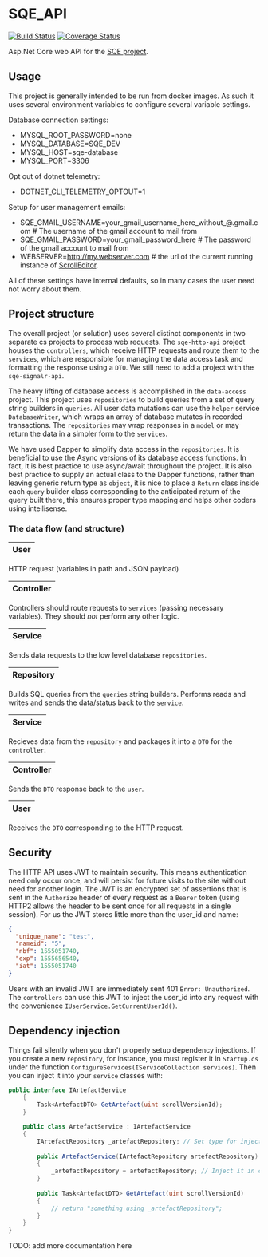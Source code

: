# SQE_API

[![Build Status](https://travis-ci.org/Scripta-Qumranica-Electronica/SQE_API.svg?branch=integration-tests)](https://travis-ci.org/Scripta-Qumranica-Electronica/SQE_API)
[![Coverage Status](https://coveralls.io/repos/github/Scripta-Qumranica-Electronica/SQE_API/badge.svg?branch=)](https://coveralls.io/github/Scripta-Qumranica-Electronica/SQE_API?branch=)

Asp.Net Core web API for the [SQE project](https://www.qumranica.org/). 

## Usage

This project is generally intended to be run from docker images.  As such it uses several environment variables to configure
several variable settings.

Database connection settings:

*   MYSQL_ROOT_PASSWORD=none
*   MYSQL_DATABASE=SQE_DEV
*   MYSQL_HOST=sqe-database
*   MYSQL_PORT=3306

Opt out of dotnet telemetry:

*   DOTNET_CLI_TELEMETRY_OPTOUT=1

Setup for user management emails:

*   SQE_GMAIL_USERNAME=your_gmail_username_here_without_@.gmail.com # The username of the gmail account to mail from
*   SQE_GMAIL_PASSWORD=your_gmail_password_here # The password of the gmail account to mail from
*   WEBSERVER=http://my.webserver.com # the url of the current running instance of [ScrollEditor](https://github.com/Scripta-Qumranica-Electronica/ScrollEditor).

All of these settings have internal defaults, so in many cases the user need not worry about them.

## Project structure

The overall project (or solution) uses several distinct components in two separate cs projects to process web requests.  The `sqe-http-api` project houses the `controllers`, which receive HTTP requests and route them to the `services`, which are responsible for managing the data access task and formatting the response using a `DTO`.  We still need to add a project with the `sqe-signalr-api`.

The heavy lifting of database access is accomplished in the `data-access` project.  This project uses `repositories` to build queries from a set of query string builders in `queries`.  All user data mutations can use the `helper` service `DatabaseWriter`, which wraps an array of database mutates in recorded transactions.  The `repositories` may wrap responses in a `model` or may return the data in a simpler form to the `services`.

We have used Dapper to simplify data access in the `repositories`.  It is beneficial to use the Async versions of its database access functions.  In fact, it is best practice to use async/await throughout the project.  It is also best practice to supply an actual class to the Dapper functions, rather than leaving generic return type as `object`, it is nice to place a `Return` class inside each `query` builder class corresponding to the anticipated return of the query built there, this ensures proper type mapping and helps other coders using intellisense.

### The data flow (and structure)

|User|
|----|
HTTP request (variables in path and JSON payload)

|Controller|
|----|
Controllers should route requests to `services` (passing necessary variables).  They should _not_ perform any other logic.

|Service|
|----|
Sends data requests to the low level database `repositories`.

|Repository|
|----|
Builds SQL queries from the `queries` string builders. Performs reads and writes and sends the data/status back to the `service`.

|Service|
|----|
Recieves data from the `repository` and packages it into a `DTO` for the `controller`.

|Controller|
|----|
Sends the `DTO` response back to the `user`.

|User|
|----|
Receives the `DTO` corresponding to the HTTP request.

## Security

The HTTP API uses JWT to maintain security.  This means authentication need only occur once, and will persist for future visits to the site without need for another login.  The JWT is an encrypted set of assertions that is sent in the `Authorize` header of every request as a `Bearer` token (using HTTP2 allows the header to be sent once for all requests in a single session).  For us the JWT stores little more than the user_id and name:

```JSON
{
  "unique_name": "test",
  "nameid": "5",
  "nbf": 1555051740,
  "exp": 1555656540,
  "iat": 1555051740
}
```
Users with an invalid JWT are immediately sent 401 `Error: Unauthorized`.  The `controllers` can use this JWT to inject the user_id into any request with the convenience `IUserService.GetCurrentUserId()`.

## Dependency injection

Things fail silently when you don't properly setup dependency injections.  If you create a new `repository`, for instance, you must register it in `Startup.cs` under the function `ConfigureServices(IServiceCollection services)`.  Then you can inject it into your `service` classes with:

```C#
public interface IArtefactService
    {
        Task<ArtefactDTO> GetArtefact(uint scrollVersionId);
    }

    public class ArtefactService : IArtefactService
    {
		IArtefactRepository _artefactRepository; // Set type for injected dependency
		
		public ArtefactService(IArtefactRepository artefactRepository)
		{
		    _artefactRepository = artefactRepository; // Inject it in class constructor
		}
		
		public Task<ArtefactDTO> GetArtefact(uint scrollVersionId)
		{
			// return "something using _artefactRepository";
		}
	}
}
```


TODO: add more documentation here
